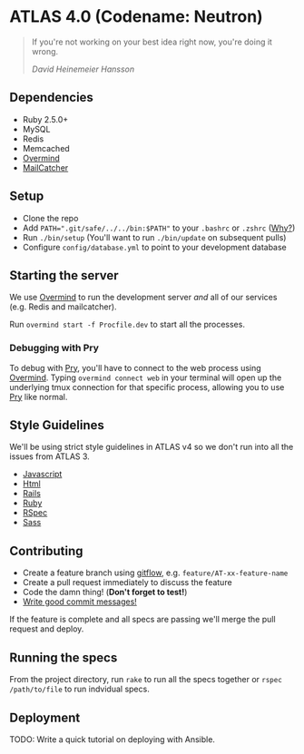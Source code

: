 # ATLAS 4.0 (Codename: Neutron)

> If you're not working on your best idea right now, you're doing it wrong.
> 
> <cite>David Heinemeier Hansson</cite>


## Dependencies
* Ruby 2.5.0+
* MySQL
* Redis
* Memcached
* [Overmind](https://github.com/DarthSim/overmind)
* [MailCatcher](https://mailcatcher.me)

## Setup
* Clone the repo
* Add `PATH=".git/safe/../../bin:$PATH"` to your `.bashrc` or `.zshrc` ([Why?](https://robots.thoughtbot.com/but-i-dont-want-to-bundle-exec))
* Run `./bin/setup` (You'll want to run `./bin/update` on subsequent pulls)
* Configure `config/database.yml` to point to your development database

## Starting the server
We use [Overmind](https://github.com/DarthSim/overmind) to run the development server *and* all of our services (e.g. Redis and mailcatcher).

Run `overmind start -f Procfile.dev` to start all the processes.

### Debugging with Pry
To debug with [Pry](https://github.com/pry/pry), you'll have to connect to the web process using [Overmind](https://github.com/DarthSim/overmind). Typing `overmind connect web` in your terminal will open up the underlying tmux connection for that specific process, allowing you to use [Pry](https://github.com/pry/pry) like normal.

## Style Guidelines
We'll be using strict style guidelines in ATLAS v4 so we don't run into all the issues from ATLAS 3.

* [Javascript](https://github.com/thoughtbot/guides/tree/master/style/javascript)
* [Html](https://github.com/thoughtbot/guides/tree/master/style/html)
* [Rails](https://github.com/thoughtbot/guides/tree/master/style/rails)
* [Ruby](https://github.com/bbatsov/ruby-style-guide)
* [RSpec](https://github.com/thoughtbot/guides/tree/master/style/testing)
* [Sass](https://github.com/thoughtbot/guides/tree/master/style/sass)

## Contributing
* Create a feature branch using [gitflow](http://nvie.com/posts/a-successful-git-branching-model/), e.g. `feature/AT-xx-feature-name`
* Create a pull request immediately to discuss the feature
* Code the damn thing! (**Don't forget to test!**)
* [Write good commit messages!](http://tbaggery.com/2008/04/19/a-note-about-git-commit-messages.html)

If the feature is complete and all specs are passing we'll merge the pull request and deploy.

## Running the specs
From the project directory, run `rake` to run all the specs together or `rspec /path/to/file` to run indvidual specs.

## Deployment

TODO: Write a quick tutorial on deploying with Ansible.
